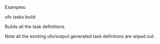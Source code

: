 Examples:

  ufo tasks build

Builds all the task defintiions.

Note all the existing ufo/output generated task defintions are wiped out.
